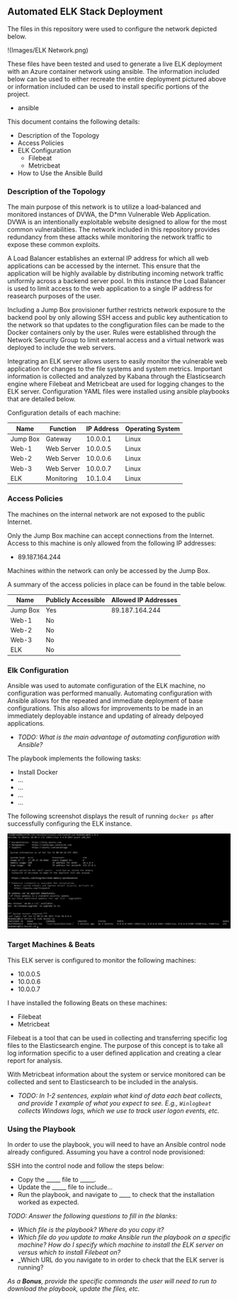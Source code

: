 ## Automated ELK Stack Deployment

The files in this repository were used to configure the network depicted below.

!(Images/ELK Network.png)

These files have been tested and used to generate a live ELK deployment with an Azure container network using ansible. The information included below can be used to either recreate the entire deployment pictured above or information included can be used to install specific portions of the project.

  - ansible

This document contains the following details:

- Description of the Topology
- Access Policies
- ELK Configuration
  - Filebeat
  - Metricbeat
- How to Use the Ansible Build


### Description of the Topology

The main purpose of this network is to utilize a load-balanced and monitored instances of DVWA, the D*mn Vulnerable Web Application.  DVWA is an intentionally exploitable website designed to allow for the most common vulnerabilities. The network included in this repository provides redundancy from these attacks while monitoring the network traffic to expose these common exploits.

A Load Balancer establishes an external IP address for which all web applications can be accessed by the internet. This ensure that the application will be highly available by distributing incoming network traffic uniformly across a backend server pool. In this instance the Load Balancer is used to limit access to the web application to a single IP address for reasearch purposes of the user.  

Including a Jump Box provisioner further restricts network exposure to the backend pool by only allowing SSH access and public key authentication to the network so that updates to the congfiguration files can be made to the Docker containers only by the user.  Rules were established through the Network Security Group to limit external access and a virtual network was deployed to include the web servers.

Integrating an ELK server allows users to easily monitor the vulnerable web application for changes to the file systems and system metrics.  Important information is collected and analyzed by Kabana through the Elasticsearch engine where Filebeat and Metricbeat are used for logging changes to the ELK server.  Configuration YAML files were installed using ansible playbooks that are detailed below.  

Configuration details of each machine:

| Name     | Function   | IP Address | Operating System |
|----------|------------|------------|------------------|
| Jump Box | Gateway    | 10.0.0.1   | Linux            |
| Web-1    | Web Server | 10.0.0.5   | Linux            |
| Web-2    | Web Server | 10.0.0.6   | Linux            |
| Web-3    | Web Server | 10.0.0.7   | Linux            |
| ELK      | Monitoring | 10.1.0.4   | Linux            |

### Access Policies

The machines on the internal network are not exposed to the public Internet. 

Only the Jump Box machine can accept connections from the Internet. Access to this machine is only allowed from the following IP addresses:
- 89.187.164.244

Machines within the network can only be accessed by the Jump Box.

A summary of the access policies in place can be found in the table below.

| Name     | Publicly Accessible | Allowed IP Addresses |
|----------|---------------------|----------------------|
| Jump Box | Yes                 | 89.187.164.244       |
| Web-1    | No                  |                      |
| Web-2    | No                  |                      |
| Web-3    | No                  |                      |
| ELK      | No                  |                      |

### Elk Configuration

Ansible was used to automate configuration of the ELK machine, no configuration was performed manually.  Automating configuration with Ansible allows for the repeated and immediate deployment of base configurations.  This also allows for improvements to be made in an immediately deployable instance and updating of already delpoyed applications.
- _TODO: What is the main advantage of automating configuration with Ansible?_

The playbook implements the following tasks:
- Install Docker
- ...
- ...
- ...
- ...

The following screenshot displays the result of running `docker ps` after successfully configuring the ELK instance.

![TODO: Update the path with the name of your screenshot of docker ps output](Images/docker_ps_output.png)

### Target Machines & Beats
This ELK server is configured to monitor the following machines:
- 10.0.0.5
- 10.0.0.6
- 10.0.0.7

I have installed the following Beats on these machines:
- Filebeat
- Metricbeat

Filebeat is a tool that can be used in collecting and transferring specific log files to the Elasticsearch engine.  The purpose of this concept is to take all log information specific to a user defined application and creating a clear report for analysis.

With Metricbeat information about the system or service monitored can be collected and sent to Elasticsearch to be included in the analysis.

- _TODO: In 1-2 sentences, explain what kind of data each beat collects, and provide 1 example of what you expect to see. E.g., `Winlogbeat` collects Windows logs, which we use to track user logon events, etc._

### Using the Playbook
In order to use the playbook, you will need to have an Ansible control node already configured. Assuming you have a control node provisioned: 

SSH into the control node and follow the steps below:
- Copy the _____ file to _____.
- Update the _____ file to include...
- Run the playbook, and navigate to ____ to check that the installation worked as expected.

_TODO: Answer the following questions to fill in the blanks:_
- _Which file is the playbook? Where do you copy it?_
- _Which file do you update to make Ansible run the playbook on a specific machine? How do I specify which machine to install the ELK server on versus which to install Filebeat on?_
- _Which URL do you navigate to in order to check that the ELK server is running?

_As a **Bonus**, provide the specific commands the user will need to run to download the playbook, update the files, etc._